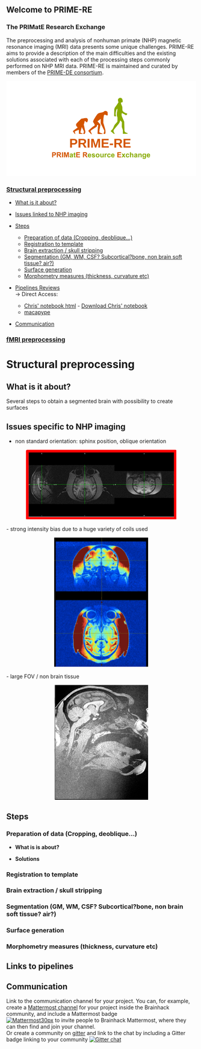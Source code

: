 ## Welcome to PRIME-RE
### The PRIMatE Research Exchange

The preprocessing and analysis of nonhuman primate (NHP) magnetic resonance imaging (MRI) data presents some unique challenges.
PRIME-RE aims to provide a description of the main difficulties and the existing solutions associated with each of the processing steps commonly performed on NHP MRI data.
PRIME-RE is maintained and curated by members of the [PRIME-DE consortium](http://fcon_1000.projects.nitrc.org/indi/indiPRIME.html). 

![logo](images/social_preview_image.png)

### [Structural preprocessing](#structpreproc)
  
  - [What is it about?](#description)
  - [Issues linked to NHP imaging](#issues)
  - [Steps](#steps)
      - [Preparation of data (Cropping, deoblique…)](#preparation)
      - [Registration to template](#registration)
      - [Brain extraction / skull stripping](#extraction)
      - [Segmentation (GM, WM, CSF? Subcortical?bone, non brain soft tissue? air?)](#segmentation)
      - [Surface generation](#surf)
      - [Morphometry measures (thickness, curvature etc)](#measures)
      
  - [Pipelines Reviews](pipelines/pipelines_reviews.md#links)  
    &rarr; Direct Access:
     - [Chris' notebook html](structural_preprocessing/surfaces_and_flatmaps_notebook/Surfaces_and_Flatmaps.html) - [Download Chris' notebook](structural_preprocessing/surfaces_and_flatmaps_notebook/Surfaces_and_Flatmaps.ipynb)
     - [macapype](https://github.com/BastienCagna/macapype)
  - [Communication](structural_preprocessing/data_preparation.md#communication)
   

### [fMRI preprocessing](functional_preprocessing/)


<a name="structpreproc"></a> 
# Structural preprocessing
<a name="description"></a> 
## What is it about?
Several steps to obtain a segmented brain with possibility to create surfaces

<a name="issues"></a> 
## Issues specific to NHP imaging
- non standard orientation: sphinx position, oblique orientation
<p align="center"><img src="images/misorientation.png" width="400"></p>
- strong intensity bias due to a huge variety of coils used
<p align="center"><img src="images/bias.png" width="250"></p>
- large FOV / non brain tissue
<p align="center"><img src="images/non_brain.png" width="250"></p>

<a name="steps"></a> 
## Steps
<a name="steps"></a> 
### Preparation of data (Cropping, deoblique…)

- **What is is about?**

- **Solutions**
<a name="registration"></a>  
### Registration to template
<a name="extraction"></a> 
### Brain extraction / skull stripping
<a name="segmentation"></a> 
### Segmentation (GM, WM, CSF? Subcortical?bone, non brain soft tissue? air?)
<a name="surf"></a> 
### Surface generation
<a name="measures"></a> 
### Morphometry measures (thickness, curvature etc)

<a name="links"></a> 
## Links to pipelines

<a name="communication"></a> 
## Communication
Link to the communication channel for your project. You can, for example, create a [Mattermost channel](https://mattermost.brainhack.org/brainhack/channels/prime-de) for your project inside the Brainhack community, and include a Mattermost badge <br/>[![Mattermost30px](https://user-images.githubusercontent.com/6297454/64487455-57d52280-d23b-11e9-9dd4-e6d75bad44fc.png)](https://mattermost.brainhack.org/brainhack/channels/prime-de) to invite people to Brainhack Mattermost, where they can then find and join your channel.  
Or create a community on [gitter](https://gitter.im/) and link to the chat by including a Gitter badge linking to your community 
[![Gitter chat](https://badges.gitter.im/gitterHQ/gitter.png)](https://gitter.im/yourRoom/Lobby#)





